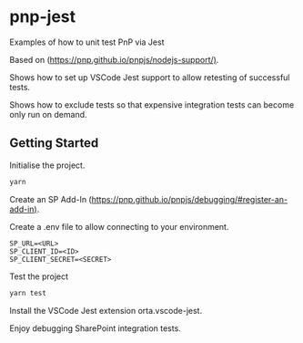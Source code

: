 # pnp-jest

Examples of how to unit test PnP via Jest

Based on (<https://pnp.github.io/pnpjs/nodejs-support/)>.

Shows how to set up VSCode Jest support to allow retesting of successful tests.

Shows how to exclude tests so that expensive integration tests can become only run on demand.

## Getting Started

Initialise the project.

```bash
yarn
```

Create an SP Add-In (<https://pnp.github.io/pnpjs/debugging/#register-an-add-in)>.

Create a .env file to allow connecting to your environment.

```.env
SP_URL=<URL>
SP_CLIENT_ID=<ID>
SP_CLIENT_SECRET=<SECRET>
```

Test the project

```bash
yarn test
```

Install the VSCode Jest extension orta.vscode-jest.

Enjoy debugging SharePoint integration tests.
